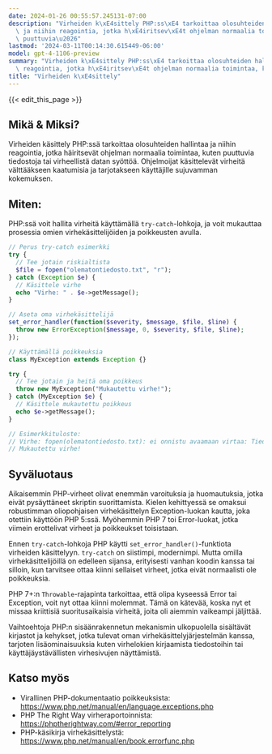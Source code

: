 ```yaml
---
date: 2024-01-26 00:55:57.245131-07:00
description: "Virheiden k\xE4sittely PHP:ss\xE4 tarkoittaa olosuhteiden hallintaa\
  \ ja niihin reagointia, jotka h\xE4iritsev\xE4t ohjelman normaalia toimintaa, kuten\
  \ puuttuvia\u2026"
lastmod: '2024-03-11T00:14:30.615449-06:00'
model: gpt-4-1106-preview
summary: "Virheiden k\xE4sittely PHP:ss\xE4 tarkoittaa olosuhteiden hallintaa ja niihin\
  \ reagointia, jotka h\xE4iritsev\xE4t ohjelman normaalia toimintaa, kuten puuttuvia\u2026"
title: "Virheiden k\xE4sittely"
---
```


{{< edit_this_page >}}

## Mikä & Miksi?
Virheiden käsittely PHP:ssä tarkoittaa olosuhteiden hallintaa ja niihin reagointia, jotka häiritsevät ohjelman normaalia toimintaa, kuten puuttuvia tiedostoja tai virheellistä datan syöttöä. Ohjelmoijat käsittelevät virheitä välttääkseen kaatumisia ja tarjotakseen käyttäjille sujuvamman kokemuksen.

## Miten:
PHP:ssä voit hallita virheitä käyttämällä `try-catch`-lohkoja, ja voit mukauttaa prosessia omien virhekäsittelijöiden ja poikkeusten avulla.

```php
// Perus try-catch esimerkki
try {
  // Tee jotain riskialtista
  $file = fopen("olematontiedosto.txt", "r");
} catch (Exception $e) {
  // Käsittele virhe
  echo "Virhe: " . $e->getMessage();
}

// Aseta oma virhekäsittelijä
set_error_handler(function($severity, $message, $file, $line) {
  throw new ErrorException($message, 0, $severity, $file, $line);
});

// Käyttämällä poikkeuksia
class MyException extends Exception {}

try {
  // Tee jotain ja heitä oma poikkeus
  throw new MyException("Mukautettu virhe!");
} catch (MyException $e) {
  // Käsittele mukautettu poikkeus
  echo $e->getMessage();
}

// Esimerkkituloste:
// Virhe: fopen(olematontiedosto.txt): ei onnistu avaamaan virtaa: Tiedostoa tai hakemistoa ei ole
// Mukautettu virhe!
```

## Syväluotaus
Aikaisemmin PHP-virheet olivat enemmän varoituksia ja huomautuksia, jotka eivät pysäyttäneet skriptin suorittamista. Kielen kehittyessä se omaksui robustimman oliopohjaisen virhekäsittelyn Exception-luokan kautta, joka otettiin käyttöön PHP 5:ssä. Myöhemmin PHP 7 toi Error-luokat, jotka viimein erottelivat virheet ja poikkeukset toisistaan.

Ennen `try-catch`-lohkoja PHP käytti `set_error_handler()`-funktiota virheiden käsittelyyn. `try-catch` on siistimpi, modernimpi. Mutta omilla virhekäsittelijöillä on edelleen sijansa, erityisesti vanhan koodin kanssa tai silloin, kun tarvitsee ottaa kiinni sellaiset virheet, jotka eivät normaalisti ole poikkeuksia.

PHP 7+:n `Throwable`-rajapinta tarkoittaa, että olipa kyseessä Error tai Exception, voit nyt ottaa kiinni molemmat. Tämä on kätevää, koska nyt et missaa kriittisiä suoritusaikaisia virheitä, joita oli aiemmin vaikeampi jäljittää.

Vaihtoehtoja PHP:n sisäänrakennetun mekanismin ulkopuolella sisältävät kirjastot ja kehykset, jotka tulevat oman virhekäsittelyjärjestelmän kanssa, tarjoten lisäominaisuuksia kuten virhelokien kirjaamista tiedostoihin tai käyttäjäystävällisten virhesivujen näyttämistä.

## Katso myös
- Virallinen PHP-dokumentaatio poikkeuksista: https://www.php.net/manual/en/language.exceptions.php
- PHP The Right Way virheraportoinnista: https://phptherightway.com/#error_reporting
- PHP-käsikirja virhekäsittelystä: https://www.php.net/manual/en/book.errorfunc.php
